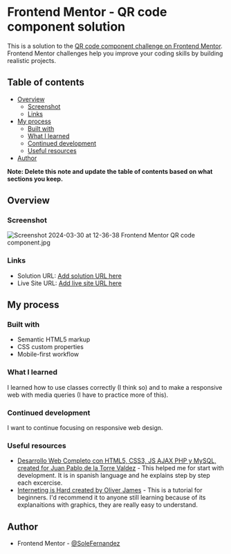 # Frontend Mentor - QR code component solution

This is a solution to the [QR code component challenge on Frontend Mentor](https://www.frontendmentor.io/challenges/qr-code-component-iux_sIO_H). Frontend Mentor challenges help you improve your coding skills by building realistic projects. 

## Table of contents

- [Overview](#overview)
  - [Screenshot](#screenshot)
  - [Links](#links)
- [My process](#my-process)
  - [Built with](#built-with)
  - [What I learned](#what-i-learned)
  - [Continued development](#continued-development)
  - [Useful resources](#useful-resources)
- [Author](#author)

**Note: Delete this note and update the table of contents based on what sections you keep.**

## Overview

### Screenshot

![Screenshot 2024-03-30 at 12-36-38 Frontend Mentor QR code component.jpg](./screenshot.jpg)


### Links

- Solution URL: [Add solution URL here](https://your-solution-url.com)
- Live Site URL: [Add live site URL here](https://your-live-site-url.com)

## My process

### Built with

- Semantic HTML5 markup
- CSS custom properties
- Mobile-first workflow


### What I learned

I learned how to use classes correctly (I think so) and to make a responsive web with media queries (I have to practice more of this).

### Continued development

I want to continue focusing on responsive web design.


### Useful resources

- [Desarrollo Web Completo con HTML5, CSS3, JS AJAX PHP y MySQL, created for Juan Pablo de la Torre Valdez](https://www.udemy.com/share/1013ea3@lBpRxOgCYv6lciZhHaFueDU5YRw6DZReiXf8g8X403oIeyJk2yg1fpK-4snL_2T8PQ==/) - This helped me for start with development. It is in spanish language and he explains step by step each excercise.
- [Interneting is Hard created by Oliver James](https://internetingishard.netlify.app/) - This is a tutorial for beginners. I'd recommend it to anyone still learning because of its explanaitions with graphics, they are really easy to understand.

## Author

- Frontend Mentor - [@SoleFernandez](https://www.frontendmentor.io/profile/SoleFernandez)


